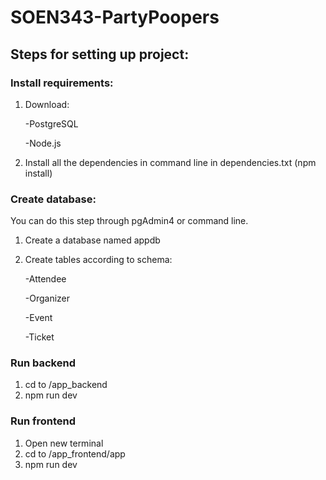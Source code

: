 # SOEN343-PartyPoopers
## Steps for setting up project:
### Install requirements:
1. Download:
   
    -PostgreSQL
   
    -Node.js

3. Install all the dependencies in command line in dependencies.txt (npm install)
### Create database:
You can do this step through pgAdmin4 or command line.
1. Create a database named appdb
2. Create tables according to schema:
   
    -Attendee
   
    -Organizer

    -Event
   
    -Ticket
   

### Run backend
1. cd to /app_backend
2. npm run dev
### Run frontend
1. Open new terminal
2. cd to /app_frontend/app
3. npm run dev
